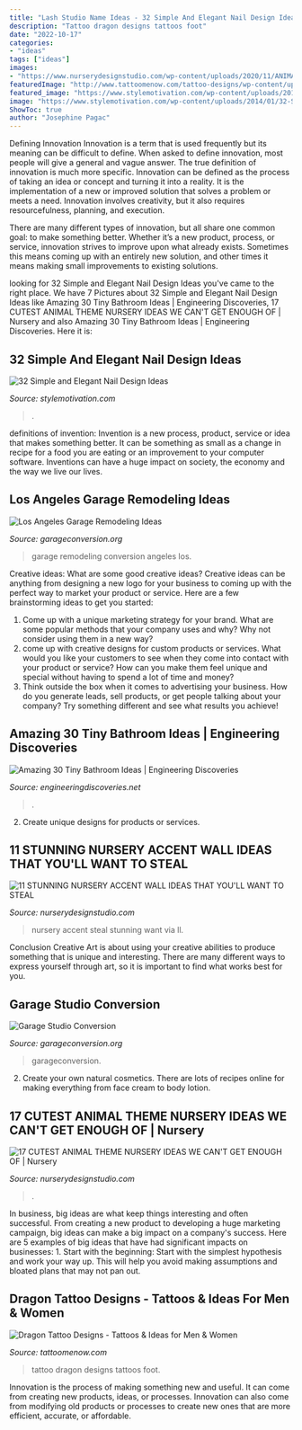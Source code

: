 ```yaml
---
title: "Lash Studio Name Ideas - 32 Simple And Elegant Nail Design Ideas"
description: "Tattoo dragon designs tattoos foot"
date: "2022-10-17"
categories:
- "ideas"
tags: ["ideas"]
images:
- "https://www.nurserydesignstudio.com/wp-content/uploads/2020/11/ANIMAL-THEME-NURSERY-11-500x750.png"
featuredImage: "http://www.tattoomenow.com/tattoo-designs/wp-content/uploads/2012/09/dragontattoo.jpg"
featured_image: "https://www.stylemotivation.com/wp-content/uploads/2014/01/32-Simple-and-Elegant-Nail-Design-Ideas-21-620x826.jpg"
image: "https://www.stylemotivation.com/wp-content/uploads/2014/01/32-Simple-and-Elegant-Nail-Design-Ideas-21-620x826.jpg"
ShowToc: true
author: "Josephine Pagac"
---
```



Defining Innovation
Innovation is a term that is used frequently but its meaning can be difficult to define. When asked to define innovation, most people will give a general and vague answer. The true definition of innovation is much more specific.
Innovation can be defined as the process of taking an idea or concept and turning it into a reality. It is the implementation of a new or improved solution that solves a problem or meets a need. Innovation involves creativity, but it also requires resourcefulness, planning, and execution.

There are many different types of innovation, but all share one common goal: to make something better. Whether it’s a new product, process, or service, innovation strives to improve upon what already exists. Sometimes this means coming up with an entirely new solution, and other times it means making small improvements to existing solutions.

	

		
looking for 32 Simple and Elegant Nail Design Ideas you've came to the right place. We have 7 Pictures about 32 Simple and Elegant Nail Design Ideas like Amazing 30 Tiny Bathroom Ideas | Engineering Discoveries, 17 CUTEST ANIMAL THEME NURSERY IDEAS WE CAN&#039;T GET ENOUGH OF | Nursery and also Amazing 30 Tiny Bathroom Ideas | Engineering Discoveries. Here it is:
		
    
## 32 Simple And Elegant Nail Design Ideas

<img loading=lazy src="https://www.stylemotivation.com/wp-content/uploads/2014/01/32-Simple-and-Elegant-Nail-Design-Ideas-21-620x826.jpg" onerror="this.onerror=null;this.src='https://tse4.mm.bing.net/th?id=OIP.OXHb9PWH_i-CoIdOdYUlcAHaJ3&amp;pid=15.1';" alt="32 Simple and Elegant Nail Design Ideas">

_Source: stylemotivation.com_

>. 

	

definitions of invention:
Invention is a new process, product, service or idea that makes something better. It can be something as small as a change in recipe for a food you are eating or an improvement to your computer software. Inventions can have a huge impact on society, the economy and the way we live our lives.

    
## Los Angeles Garage Remodeling Ideas

<img loading=lazy src="http://www.garageconversion.org/uploads/images/GarageRemodeling/Garage-remodeling--5-.jpg" onerror="this.onerror=null;this.src='https://tse1.mm.bing.net/th?id=OIP.-Ilx9Qn1c4Q3CI1eYTch-QHaDc&amp;pid=15.1';" alt="Los Angeles Garage Remodeling Ideas">

_Source: garageconversion.org_

>garage remodeling conversion angeles los. 

	

Creative ideas: What are some good creative ideas?
Creative ideas can be anything from designing a new logo for your business to coming up with the perfect way to market your product or service. Here are a few brainstorming ideas to get you started: 
1. Come up with a unique marketing strategy for your brand. What are some popular methods that your company uses and why? Why not consider using them in a new way? 
2. come up with creative designs for custom products or services. What would you like your customers to see when they come into contact with your product or service? How can you make them feel unique and special without having to spend a lot of time and money? 
3. Think outside the box when it comes to advertising your business. How do you generate leads, sell products, or get people talking about your company? Try something different and see what results you achieve!

    
## Amazing 30 Tiny Bathroom Ideas | Engineering Discoveries

<img loading=lazy src="https://1.bp.blogspot.com/-VusDZEQT2FE/XQKd6GTPnZI/AAAAAAAAKL4/pF5ZFFlt2yEeS3S6mkCkniTgnYYdmoQ1QCLcBGAs/s1600/149230b5960d3112a768f852c89f6051.jpg" onerror="this.onerror=null;this.src='https://tse1.mm.bing.net/th?id=OIP.XvgIOULd5hYGpcCFRzcWbAHaLE&amp;pid=15.1';" alt="Amazing 30 Tiny Bathroom Ideas | Engineering Discoveries">

_Source: engineeringdiscoveries.net_

>. 

	

2. Create unique designs for products or services.

    
## 11 STUNNING NURSERY ACCENT WALL IDEAS THAT YOU&#039;LL WANT TO STEAL

<img loading=lazy src="https://www.nurserydesignstudio.com/wp-content/uploads/2020/03/NURSERY-ACCENT-WALL-IDEAS-7.png" onerror="this.onerror=null;this.src='https://tse1.mm.bing.net/th?id=OIP.2g_jZARZX2IE9YSQj9tj0wHaLH&amp;pid=15.1';" alt="11 STUNNING NURSERY ACCENT WALL IDEAS THAT YOU&#039;LL WANT TO STEAL">

_Source: nurserydesignstudio.com_

>nursery accent steal stunning want via ll. 

	

Conclusion
Creative Art is about using your creative abilities to produce something that is unique and interesting. There are many different ways to express yourself through art, so it is important to find what works best for you.

    
## Garage Studio Conversion

<img loading=lazy src="https://www.garageconversion.org/uploads/images/Convert-Garage-into-Studio/Garage-into-Studio-1.jpg" onerror="this.onerror=null;this.src='https://tse3.mm.bing.net/th?id=OIP.DQOFzvtbnOAaa3kkKev6EwHaDc&amp;pid=15.1';" alt="Garage Studio Conversion">

_Source: garageconversion.org_

>garageconversion. 

	

2. Create your own natural cosmetics. There are lots of recipes online for making everything from face cream to body lotion.

    
## 17 CUTEST ANIMAL THEME NURSERY IDEAS WE CAN&#039;T GET ENOUGH OF | Nursery

<img loading=lazy src="https://www.nurserydesignstudio.com/wp-content/uploads/2020/11/ANIMAL-THEME-NURSERY-11-500x750.png" onerror="this.onerror=null;this.src='https://tse4.mm.bing.net/th?id=OIP.P-qpRXHZSviqJ4ETTTo1RgHaLH&amp;pid=15.1';" alt="17 CUTEST ANIMAL THEME NURSERY IDEAS WE CAN&#039;T GET ENOUGH OF | Nursery">

_Source: nurserydesignstudio.com_

>. 

	

In business, big ideas are what keep things interesting and often successful. From creating a new product to developing a huge marketing campaign, big ideas can make a big impact on a company's success. Here are 5 examples of big ideas that have had significant impacts on businesses: 1. Start with the beginning: Start with the simplest hypothesis and work your way up. This will help you avoid making assumptions and bloated plans that may not pan out. 
    
## Dragon Tattoo Designs - Tattoos &amp; Ideas For Men &amp; Women

<img loading=lazy src="http://www.tattoomenow.com/tattoo-designs/wp-content/uploads/2012/09/dragontattoo.jpg" onerror="this.onerror=null;this.src='https://tse4.mm.bing.net/th?id=OIP.vW3rDcT1aYjM8Q5v53WMBQHaJ6&amp;pid=15.1';" alt="Dragon Tattoo Designs - Tattoos &amp; Ideas for Men &amp; Women">

_Source: tattoomenow.com_

>tattoo dragon designs tattoos foot. 

	

Innovation is the process of making something new and useful. It can come from creating new products, ideas, or processes. Innovation can also come from modifying old products or processes to create new ones that are more efficient, accurate, or affordable.

